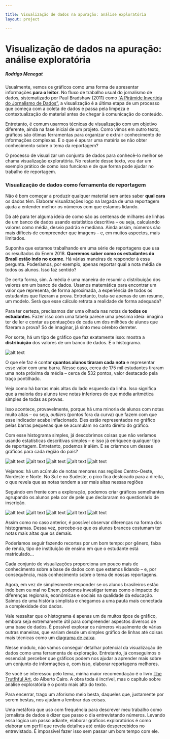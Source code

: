 ```yaml
---

title: Visualização de dados na apuração: análise exploratória
layout: project

---
```


# Visualização de dados na apuração: análise exploratória
##### Rodrigo Menegat

Usualmente, vemos os gráficos como uma forma de apresentar informações **para o leitor**. No fluxo de trabalho usual do jornalismo de dados, sistematizado por Paul Bradshaw (2011) como [“A Pirâmide Invertida do Jornalismo de Dados”](https://onlinejournalismblog.com/2011/07/07/the-inverted-pyramid-of-data-journalism/), a visualização é a última etapa de um processo que começa com a coleta de dados e passa pela limpeza e contextualização do material antes de chegar à comunicação do conteúdo.

Entretanto, é comum usarmos técnicas de visualização com um objetivo diferente, ainda na fase inicial de um projeto. Como vimos em outro texto, gráficos são ótimas ferramentas para organizar e extrair conhecimento de informações complexas. E o que é apurar uma matéria se não obter conhecimento sobre o tema da reportagem?

O processo de visualizar um conjunto de dados para conhecê-lo melhor se chama visualização exploratória. No restante desse texto, vou dar um exemplo prático de como isso funciona e de que forma pode ajudar no trabalho de reportagem.

### Visualização de dados como ferramenta de reportagem

Não é bom começar a produzir qualquer material sem antes saber **qual cara** os dados têm. Elaborar visualizações logo na largada de uma reportagem ajuda a entender melhor os números com que estamos lidando.

Dá até para ter alguma ideia de como são as centenas de milhares de linhas de um banco de dados usando estatística descritiva – ou seja, calculando valores como média, desvio padrão e mediana. Ainda assim, números são mais difíceis de compreender que imagens – e, em muitos aspectos, mais limitados.

Suponha que estamos trabalhando em uma série de reportagens que usa os resultados do Enem 2018. **Queremos saber como os estudantes do Brasil estão indo no exame**. Há várias maneiras de responder à essa pergunta. Poderíamos, por exemplo, apenas reportar qual a nota média de todos os alunos. Isso faz sentido?

De certa forma, sim. A média é uma maneira de resumir a distribuição dos valores em um banco de dados. Usamos matemática para encontrar um valor que representa, de forma aproximada, a experiência de todos os estudantes que fizeram a prova. Entretanto, trata-se apenas de um resumo,  um modelo. Será que esse cálculo retrata a realidade de forma adequada?

Para ter certeza, precisamos dar uma olhada nas notas de **todos os estudantes**. Fazer isso com uma tabela parece uma péssima ideia: imagina ter de ler e contar as pontuações de cada um dos milhões de alunos que fizeram a prova? Só de imaginar, já sinto meu cérebro derreter. 

Por sorte, há um tipo de gráfico que faz exatamente isso: mostra a **distribuição** dos valores de um banco de dados. É o histograma. 

![alt text](../imgs/histograma-enem.png "Histograma de notas do Enem 2018")

O que ele faz é contar **quantos alunos tiraram cada nota** e representar esse valor com uma barra. Nesse caso, cerca de 175 mil estudantes tiraram uma nota próxima da média – cerca de 532 pontos, valor destacado pela traço pontilhado. 

Veja como há barras mais altas do lado esquerdo da linha. Isso significa que a maioria dos alunos teve notas inferiores do que média aritmética simples de todas as provas. 

Isso acontece, provavelmente, porque há uma minoria de alunos com notas muito altas – ou seja, *outliers* (pontos fora da curva) que fazem com que esse indicador acabe inflacionado. Eles estão representados no gráfico pelas barras pequenas que se acumulam no canto direito do gráfico.

Com esse histograma simples, já descobrimos coisas que não veríamos usando estatísticas descritivas simples – e isso já enriquece qualquer tipo de reportagem. Entretanto, podemos ir além. E se criarmos um desses gráficos para cada região do país?

![alt text](../imgs/multiplos-Centro-Oeste.png "Histograma de notas do Enem 2018 – Centro Oeste")
![alt text](../imgs/multiplos-Norte.png "Histograma de notas do Enem 2018 – Norte")
![alt text](../imgs/multiplos-Nordeste.png "Histograma de notas do Enem 2018 – Nordeste")
![alt text](../imgs/multiplos-Sudeste.png "Histograma de notas do Enem 2018 – Sudeste")
![alt text](../imgs/multiplos-Sul.png "Histograma de notas do Enem 2018 – Sul")

Vejamos: há um acúmulo de notas menores nas regiões Centro-Oeste, Nordeste e Norte. No Sul e no Sudeste, o pico fica deslocado para a direita, o que revela que as notas tendem a ser mais altas nessas regiões

Seguindo em frente com a exploração, podemos criar gráficos semelhantes agrupando os alunos pela cor de pele que declararam no questionário de inscrição.

![alt text](../imgs/multiplos-Amarelo.png "Histograma de notas do Enem 2018 – Amarelo")
![alt text](../imgs/multiplos-Indígena.png "Histograma de notas do Enem 2018 – Indígena")
![alt text](../imgs/multiplos-Branco.png "Histograma de notas do Enem 2018 – Branco")
![alt text](../imgs/multiplos-Preto.png "Histograma de notas do Enem 2018 – Preto")
![alt text](../imgs/multiplos-Pardo.png "Histograma de notas do Enem 2018 – Pardo")

Assim como no caso anterior, é possível observar diferenças na forma dos histogramas. Dessa vez, percebe-se que os alunos brancos costumam ter notas mais altas que os demais.

Poderíamos seguir fazendo recortes por um bom tempo: por gênero, faixa de renda, tipo de instituição de ensino em que o estudante está matriculado… 

Cada conjunto de visualizações proporciona um pouco mais de conhecimento sobre a base de dados com que estamos lidando – e, por consequência, mais conhecimento sobre o tema de nossas reportagens. 

Agora, em vez de simplesmente responder se os alunos brasileiros estão indo bem ou mal no Enem, podemos investigar temas como o impacto de diferenças regionais, econômicas e sociais na qualidade da educação. Saímos de uma história simplista e chegamos a uma pauta mais conectada a complexidade dos dados.

Vale ressaltar que o histograma é apenas um de muitos tipos de gráfico, embora seja extremamente útil para compreender aspectos diversos de uma base de dados. É possível explorar os números visualmente de várias outras maneiras, que variam desde um simples gráfico de linhas até coisas mais técnicas como um [diagrama de caixa](https://pt.wikipedia.org/wiki/Diagrama_de_caixa).

Nesse módulo, não vamos conseguir detalhar potencial da visualização de dados como uma ferramenta de exploração. Entretanto, já conseguimos o essencial: perceber que gráficos podem nos ajudar a aprender mais sobre um conjunto de informações e, com isso, elaborar reportagens melhores.

Se você se interessou pelo tema, minha maior recomendação é o livro [The Trutfhful Art](https://www.amazon.com.br/Truthful-Art-Data-Charts-Communication/dp/0321934075), do Alberto Cairo. A obra toda é incrível, mas o capítulo sobre análise exploratória é o ponto mais alto do texto.

Para encerrar, trago um aforismo meio besta, daqueles que, justamente por serem bestas, nos ajudam a lembrar das coisas.

Uma metáfora que uso com frequência para descrever meu trabalho como jornalista de dados é dizer que passo o dia entrevistando números. Levando essa lógica um passo adiante, elaborar gráficos exploratórios é como elaborar um perfil que revela detalhes até então despercebidos no entrevistado. É impossível fazer isso sem passar um bom tempo com ele.